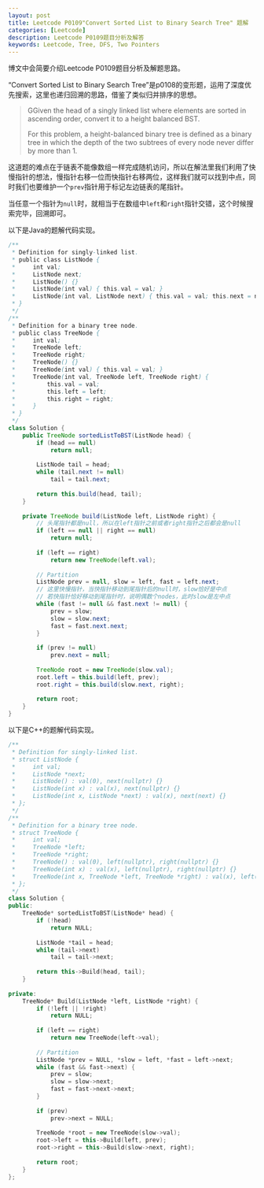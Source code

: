 ```yaml
---
layout: post
title: Leetcode P0109"Convert Sorted List to Binary Search Tree" 题解
categories: [Leetcode]
description: Leetcode P0109题目分析及解答
keywords: Leetcode, Tree, DFS, Two Pointers
---
```


博文中会简要介绍Leetcode P0109题目分析及解题思路。

“Convert Sorted List to Binary Search Tree”是p0108的变形题，运用了深度优先搜索，这里也递归回溯的思路，借鉴了类似归并排序的思想。

> GGiven the head of a singly linked list where elements are sorted in ascending order, convert it to a height balanced BST.
> 
> For this problem, a height-balanced binary tree is defined as a binary tree in which the depth of the two subtrees of every node never differ by more than 1.

这道题的难点在于链表不能像数组一样完成随机访问，所以在解法里我们利用了快慢指针的想法，慢指针右移一位而快指针右移两位，这样我们就可以找到中点，同时我们也要维护一个`prev`指针用于标记左边链表的尾指针。

当任意一个指针为`null`时，就相当于在数组中`left`和`right`指针交错，这个时候搜索完毕，回溯即可。

以下是Java的题解代码实现。
```java
/**
 * Definition for singly-linked list.
 * public class ListNode {
 *     int val;
 *     ListNode next;
 *     ListNode() {}
 *     ListNode(int val) { this.val = val; }
 *     ListNode(int val, ListNode next) { this.val = val; this.next = next; }
 * }
 */
/**
 * Definition for a binary tree node.
 * public class TreeNode {
 *     int val;
 *     TreeNode left;
 *     TreeNode right;
 *     TreeNode() {}
 *     TreeNode(int val) { this.val = val; }
 *     TreeNode(int val, TreeNode left, TreeNode right) {
 *         this.val = val;
 *         this.left = left;
 *         this.right = right;
 *     }
 * }
 */
class Solution {
    public TreeNode sortedListToBST(ListNode head) {
        if (head == null)
            return null;
        
        ListNode tail = head;
        while (tail.next != null)
            tail = tail.next;
        
        return this.build(head, tail);
    }
    
    private TreeNode build(ListNode left, ListNode right) {
        // 头尾指针都是null，所以在left指针之前或者right指针之后都会是null
        if (left == null || right == null)
            return null;
        
        if (left == right)
            return new TreeNode(left.val);
        
        // Partition
        ListNode prev = null, slow = left, fast = left.next;
        // 这里快慢指针，当快指针移动到尾指针后的null时，slow恰好是中点
        // 若快指针恰好移动到尾指针时，说明偶数个nodes，此时slow是左中点
        while (fast != null && fast.next != null) {
            prev = slow;
            slow = slow.next;
            fast = fast.next.next;
        }
        
        if (prev != null)
            prev.next = null;
        
        TreeNode root = new TreeNode(slow.val);
        root.left = this.build(left, prev);
        root.right = this.build(slow.next, right);
        
        return root;
    }
}
```

以下是C++的题解代码实现。
```cpp
/**
 * Definition for singly-linked list.
 * struct ListNode {
 *     int val;
 *     ListNode *next;
 *     ListNode() : val(0), next(nullptr) {}
 *     ListNode(int x) : val(x), next(nullptr) {}
 *     ListNode(int x, ListNode *next) : val(x), next(next) {}
 * };
 */
/**
 * Definition for a binary tree node.
 * struct TreeNode {
 *     int val;
 *     TreeNode *left;
 *     TreeNode *right;
 *     TreeNode() : val(0), left(nullptr), right(nullptr) {}
 *     TreeNode(int x) : val(x), left(nullptr), right(nullptr) {}
 *     TreeNode(int x, TreeNode *left, TreeNode *right) : val(x), left(left), right(right) {}
 * };
 */
class Solution {
public:
    TreeNode* sortedListToBST(ListNode* head) {
        if (!head)
            return NULL;
        
        ListNode *tail = head;
        while (tail->next)
            tail = tail->next;
        
        return this->Build(head, tail);
    }
    
private:
    TreeNode* Build(ListNode *left, ListNode *right) {
        if (!left || !right)
            return NULL;
        
        if (left == right)
            return new TreeNode(left->val);
        
        // Partition
        ListNode *prev = NULL, *slow = left, *fast = left->next;
        while (fast && fast->next) {
            prev = slow;
            slow = slow->next;
            fast = fast->next->next;
        }
        
        if (prev)
            prev->next = NULL;
        
        TreeNode *root = new TreeNode(slow->val);
        root->left = this->Build(left, prev);
        root->right = this->Build(slow->next, right);
        
        return root;
    }
};
```